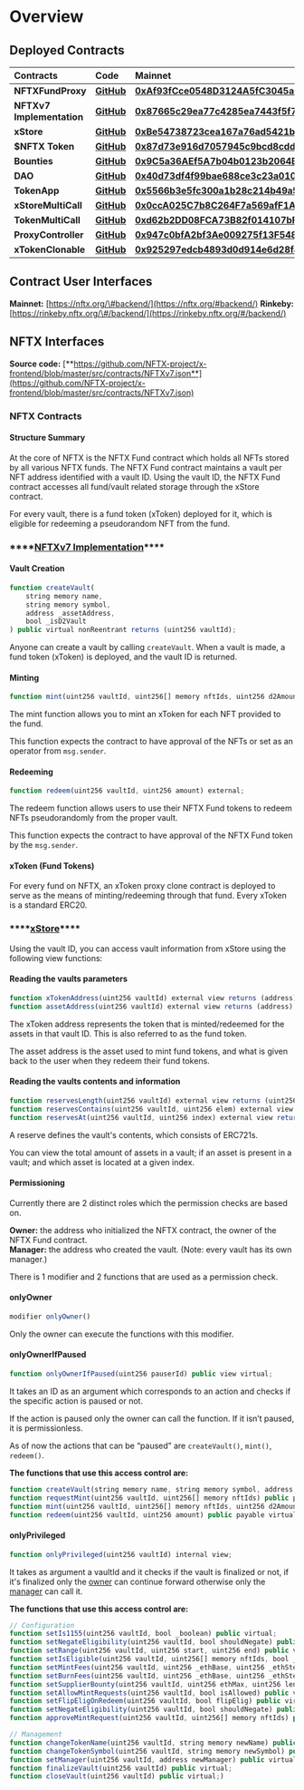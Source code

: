 # Overview

## **Deployed Contracts**

| **Contracts** | **Code** | **Mainnet** | Rinkeby |
| :--- | :--- | :--- | :--- |
| **NFTXFundProxy** | [**GitHub**](https://docs.openzeppelin.com/contracts/3.x/api/proxy#UpgradeableProxy) | [**0xAf93fCce0548D3124A5fC3045adAf1ddE4e8Bf7e**](https://etherscan.io/address/0xAf93fCce0548D3124A5fC3045adAf1ddE4e8Bf7e) | [**0xFD07FDB485e4De4dCD7654E5EA25fd059CD7FDE2**](https://rinkeby.etherscan.io/address/0xFD07FDB485e4De4dCD7654E5EA25fd059CD7FDE2)\*\*\*\* |
| **NFTXv7 Implementation** | [**GitHub**](https://github.com/NFTX-project/x-contracts-private/blob/master/contracts/NFTXv7.sol) | [**0x87665c29ea77c4285ea7443f5f71c54ea90305b8**](https://etherscan.io/address/0x87665c29ea77c4285ea7443f5f71c54ea90305b8#code) | \*\*\*\*[**0x8af4BdFC4CfBe5388bd194B7e86D4CcF502121A5**](https://rinkeby.etherscan.io/address/0x8af4BdFC4CfBe5388bd194B7e86D4CcF502121A5)\*\*\*\* |
| **xStore** | [**GitHub**](https://github.com/NFTX-project/x-contracts/blob/master/contracts/XStore.sol) | [**0xBe54738723cea167a76ad5421b50cAa49692E7B7**](https://etherscan.io/address/0xBe54738723cea167a76ad5421b50cAa49692E7B7) | \*\*\*\*[**0x899383a74b4A0dFc931912c8a4748B5b113B7d71**](https://rinkeby.etherscan.io/address/0x899383a74b4A0dFc931912c8a4748B5b113B7d71)\*\*\*\* |
| **$NFTX Token** | [**GitHub**](https://github.com/aragon/minime/blob/master/contracts/MiniMeToken.sol) | [**0x87d73e916d7057945c9bcd8cdd94e42a6f47f776**](https://etherscan.io/address/0x87d73e916d7057945c9bcd8cdd94e42a6f47f776) |  |
| **Bounties** | [**GitHub**](https://github.com/NFTX-project/x-bounties/blob/master/contracts/XBouties.sol) | [**0x9C5a36AEf5A7b04b0123b2064BD20bc47183e1DC**](https://etherscan.io/address/0x9C5a36AEf5A7b04b0123b2064BD20bc47183e1DC) |  |
| **DAO** | [**GitHub**](https://github.com/NFTX-project/x-contracts/blob/master/contracts/XController.sol) | [**0x40d73df4f99bae688ce3c23a01022224fe16c7b2**](https://etherscan.io/address/0x40d73df4f99bae688ce3c23a01022224fe16c7b2) |  |
| **TokenApp** | [**GitHub**](https://github.com/NFTX-project/x-bounties/blob/master/contracts/TokenAppController.sol) | [**0x5566b3e5fc300a1b28c214b49a5950c34d00eb33**](https://etherscan.io/address/0x5566b3e5fc300a1b28c214b49a5950c34d00eb33) |  |
| **xStoreMultiCall** | [**GitHub**](https://github.com/NFTX-project/x-backend/blob/master/contracts/XStoreMultiCall.json) | [**0x0ccA025C7b8C264F7a569afF1A74907CD43AeD62**](https://etherscan.io/address/0x0ccA025C7b8C264F7a569afF1A74907CD43AeD62) |  |
| **TokenMultiCall** | [**GitHub**](https://github.com/NFTX-project/x-backend/blob/master/contracts/TokenMultiCall.json) | [**0xd62b2DD08FCA73B82f014107bF1CC888C61b8dF3**](https://etherscan.io/address/0xd62b2DD08FCA73B82f014107bF1CC888C61b8dF3) |  |
| **ProxyController** | [**GitHub**](https://github.com/NFTX-project/x-contracts/blob/master/contracts/ProxyController.sol) | [**0x947c0bfA2bf3Ae009275f13F548Ba539d38741C2**](https://etherscan.io/address/0x947c0bfA2bf3Ae009275f13F548Ba539d38741C2) |  |
| **xTokenClonable** | [**GitHub**](https://github.com/NFTX-project/x-contracts-private/blob/master/contracts/XTokenClonable.sol) | [**0x925297edcb4893d0d914e6d28f49381d47b864b0**](https://etherscan.io/address/0x925297edcb4893d0d914e6d28f49381d47b864b0) |  |

## Contract User Interfaces

**Mainnet:** [https://nftx.org/\#backend/](https://nftx.org/#backend/) **Rinkeby:** [https://rinkeby.nftx.org/\#/backend/](https://rinkeby.nftx.org/#/backend/)

## **NFTX Interfaces**

**Source code:** [**https://github.com/NFTX-project/x-frontend/blob/master/src/contracts/NFTXv7.json**](https://github.com/NFTX-project/x-frontend/blob/master/src/contracts/NFTXv7.json)

### **NFTX Contracts**

#### **Structure Summary**

At the core of NFTX is the NFTX Fund contract which holds all NFTs stored by all various NFTX funds. The NFTX Fund contract maintains a vault per NFT address identified with a vault ID. Using the vault ID, the NFTX Fund contract accesses all fund/vault related storage through the xStore contract.

For every vault, there is a fund token \(xToken\) deployed for it, which is eligible for redeeming a pseudorandom NFT from the fund.

### \*\*\*\*[**NFTXv7 Implementation**](https://etherscan.io/address/0x87665c29ea77c4285ea7443f5f71c54ea90305b8)\*\*\*\*

#### **Vault Creation**

```javascript
function createVault(
    string memory name,
    string memory symbol,
    address _assetAddress,
    bool _isD2Vault
) public virtual nonReentrant returns (uint256 vaultId);
```

Anyone can create a vault by calling `createVault`. When a vault is made, a fund token \(xToken\) is deployed, and the vault ID is returned.

#### **Minting**

```javascript
function mint(uint256 vaultId, uint256[] memory nftIds, uint256 d2Amount) external;
```

The mint function allows you to mint an xToken for each NFT provided to the fund.

This function expects the contract to have approval of the NFTs or set as an operator from `msg.sender`.

#### **Redeeming**

```javascript
function redeem(uint256 vaultId, uint256 amount) external;
```

The redeem function allows users to use their NFTX Fund tokens to redeem NFTs pseudorandomly from the proper vault.

This function expects the contract to have approval of the NFTX Fund token by the `msg.sender`.

#### **xToken \(Fund Tokens\)**

For every fund on NFTX, an xToken proxy clone contract is deployed to serve as the means of minting/redeeming through that fund. Every xToken is a standard ERC20.

### \*\*\*\*[**xStore**](https://etherscan.io/address/0xBe54738723cea167a76ad5421b50cAa49692E7B7)\*\*\*\*

Using the vault ID, you can access vault information from xStore using the following view functions:

#### **Reading the vaults parameters**

```javascript
function xTokenAddress(uint256 vaultId) external view returns (address);
function assetAddress(uint256 vaultId) external view returns (address);
```

The xToken address represents the token that is minted/redeemed for the assets in that vault ID. This is also referred to as the fund token.

The asset address is the asset used to mint fund tokens, and what is given back to the user when they redeem their fund tokens.

#### **Reading the vaults contents and information**

```javascript
function reservesLength(uint256 vaultId) external view returns (uint256);
function reservesContains(uint256 vaultId, uint256 elem) external view returns (bool);
function reservesAt(uint256 vaultId, uint256 index) external view returns (uint256);
```

A reserve defines the vault's contents, which consists of ERC721s.

You can view the total amount of assets in a vault; if an asset is present in a vault; and which asset is located at a given index.

#### **Permissioning**

Currently there are 2 distinct roles which the permission checks are based on.

**Owner:** the address who initialized the NFTX contract, the owner of the NFTX Fund contract.  
**Manager:** the address who created the vault. \(Note: every vault has its own manager.\)

There is 1 modifier and 2 functions that are used as a permission check.

#### onlyOwner

```javascript
modifier onlyOwner()
```

Only the owner can execute the functions with this modifier.

#### **onlyOwnerIfPaused**

```javascript
function onlyOwnerIfPaused(uint256 pauserId) public view virtual;
```

It takes an ID as an argument which corresponds to an action and checks if the specific action is paused or not.

If the action is paused only the owner can call the function. If it isn’t paused, it is permissionless.

As of now the actions that can be “paused” are `createVault()`, `mint()`, `redeem()`.

**The functions that use this access control are:**

```javascript
function createVault(string memory name, string memory symbol, address _assetAddress, bool _isD2Vault) public virtual nonReentrant returns (uint256 vaultId);
function requestMint(uint256 vaultId, uint256[] memory nftIds) public payable virtual override nonReentrant;
function mint(uint256 vaultId, uint256[] memory nftIds, uint256 d2Amount) public payable virtual override nonReentrant;
function redeem(uint256 vaultId, uint256 amount) public payable virtual nonReentrant;
```

#### onlyPrivileged

```javascript
function onlyPrivileged(uint256 vaultId) internal view;
```

It takes as argument a vaultId and it checks if the vault is finalized or not, if it's finalized only the [owner](overview.md#permissioning) can continue forward otherwise only the [manager](overview.md#permissioning) can call it.

**The functions that use this access control are:**

```javascript
// Configuration
function setIs1155(uint256 vaultId, bool _boolean) public virtual;
function setNegateEligibility(uint256 vaultId, bool shouldNegate) public virtual override;
function setRange(uint256 vaultId, uint256 start, uint256 end) public virtual;
function setIsEligible(uint256 vaultId, uint256[] memory nftIds, bool _boolean) public virtual;
function setMintFees(uint256 vaultId, uint256 _ethBase, uint256 _ethStep) public virtual;
function setBurnFees(uint256 vaultId, uint256 _ethBase, uint256 _ethStep) public virtual;
function setSupplierBounty(uint256 vaultId, uint256 ethMax, uint256 length) public virtual;
function setAllowMintRequests(uint256 vaultId, bool isAllowed) public virtual;
function setFlipEligOnRedeem(uint256 vaultId, bool flipElig) public virtual;
function setNegateEligibility(uint256 vaultId, bool shouldNegate) public virtual;
function approveMintRequest(uint256 vaultId, uint256[] memory nftIds) public virtual;

// Management
function changeTokenName(uint256 vaultId, string memory newName) public virtual;
function changeTokenSymbol(uint256 vaultId, string memory newSymbol) public virtual;
function setManager(uint256 vaultId, address newManager) public virtual;
function finalizeVault(uint256 vaultId) public virtual;
function closeVault(uint256 vaultId) public virtual;)
```

